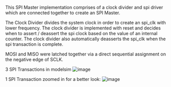 This SPI Master implementation comprises of a clock divider and spi driver which are connected together to create an SPI Master.

The Clock Divider divides the system clock in order to create an spi_clk with lower frequency. The clock divider is implemented with reset and decides when to assert / deassert the spi clock based on the value of an internal counter. The clock divider also automatically deasserts the spi_clk when the spi transaction is complete.

MOSI and MISO were latched together via a direct sequential assignment on the negative edge of SCLK.



3 SPI Transactions in modelsim
![image](https://github.com/ChinmayBhide154/SPI-Master/assets/85247848/0c0caf50-1946-4ebd-b84a-02fa6c96fb6b)

1 SPI Transaction zoomed in for a better look:
![image](https://github.com/ChinmayBhide154/SPI-Master/assets/85247848/3f827769-8bdf-4724-bd8b-43d66bf2cb04)


